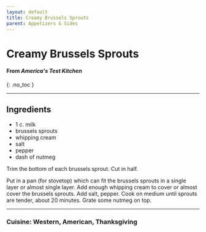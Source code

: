 ```yaml
---
layout: default
title: Creamy Brussels Sprouts
parent: Appetizers & Sides
---
```


# Creamy Brussels Sprouts
#### From <i>America's Test Kitchen</i>
{: .no_toc }

---

## Ingredients
<ul>
	<li>1 c. milk</li>
	<li>brussels sprouts</li>
	<li>whipping cream</li>
	<li>salt</li>
	<li>pepper</li>
	<li>dash of nutmeg</li>
</ul>

Trim the bottom of each brussels sprout. Cut in half.

Put in a pan (for stovetop) which can fit the brussels sprouts in a single layer or almost single layer. Add enough whipping cream to cover or almost cover the brussels sprouts. Add salt, pepper. Cook on medium until sprouts are tender, about 20 minutes. Grate some nutmeg on top.

--- 

### Cuisine: Western, American, Thanksgiving